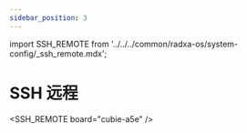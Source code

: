 ```yaml
---
sidebar_position: 3
---
```


import SSH_REMOTE from '../../../common/radxa-os/system-config/\_ssh_remote.mdx';

# SSH 远程

<SSH_REMOTE board="cubie-a5e" />
